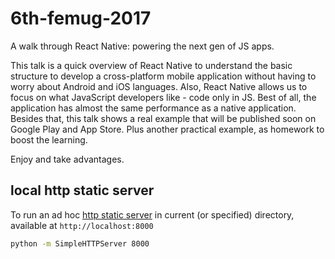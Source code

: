 # 6th-femug-2017
A walk through React Native: powering the next gen of JS apps.

This talk is a quick overview of React Native to understand the basic structure to develop a cross-platform mobile application without having to worry about Android and iOS languages. Also, React Native allows us to focus on what JavaScript developers like - code only in JS. Best of all, the application has almost the same performance as a native application. Besides that, this talk shows a real example that will be published soon on Google Play and App Store. Plus another practical example, as homework to boost the learning.

Enjoy and take advantages.

## local http static server

To run an ad hoc [http static server](https://gist.github.com/willurd/5720255) in current (or specified) directory, available at `http://localhost:8000`

```sh
python -m SimpleHTTPServer 8000
```

